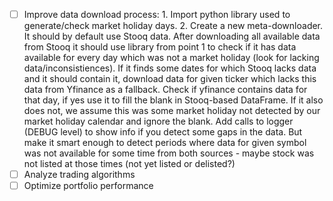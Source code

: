 - [ ] Improve data download process: 1. Import python library used to generate/check market holiday days. 2. Create a new meta-downloader. It should by default use Stooq data. After downloading all available data from Stooq it should use library from point 1 to check if it has data available for every day which was not a market holiday (look for lacking data/inconsistiences). If it finds some dates for which Stooq lacks data and it should contain it, download data for given ticker which lacks this data from Yfinance as a fallback. Check if yfinance contains data for that day, if yes use it to fill the blank in Stooq-based DataFrame. If it also does not, we assume this was some market holiday not detected by our market holiday calendar and ignore the blank. Add calls to logger (DEBUG level) to show info if you detect some gaps in the data. But make it smart enough to detect periods where data for given symbol was not available for some time from both sources - maybe stock was not listed at those times (not yet listed or delisted?)
- [ ] Analyze trading algorithms
- [ ] Optimize portfolio performance